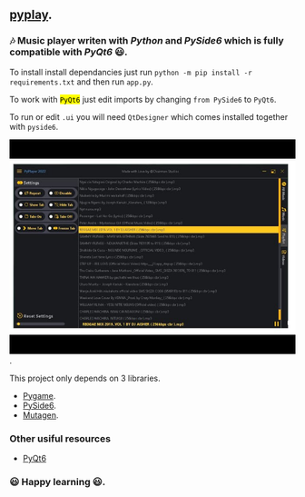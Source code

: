 ## [pyplay](https://github.com/tjpin/pyplay).
### :notes: Music player writen with *Python* and *PySide6* which is fully compatible with *PyQt6* :smiley:.

To install install dependancies just run `python -m pip install -r requirements.txt` and then run `app.py`.

To work with <mark>`PyQt6`</mark> just edit imports by changing `from PySide6` to `PyQt6`.

To run or edit `.ui` you will need `QtDesigner` which comes installed together with `pyside6`.

![alt text](thumbnail.jpeg).

This project only depends on 3 libraries.
- 	[Pygame](https://www.pygame.org/docs/).
- 	[PySide6](https://doc.qt.io/qtforpython/PySide6/QtWidgets/).
- 	[Mutagen](https://mutagen.readthedocs.io/en/latest/).

### Other usiful resources
- [PyQt6](https://pypi.org/project/PyQt6/)

### :smiley: Happy learning :smiley:.
